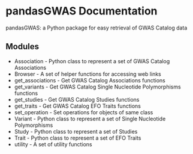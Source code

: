 # pandasGWAS Documentation

pandasGWAS: a Python package for easy retrieval of GWAS Catalog data

## Modules

* Association - Python class to represent a set of GWAS Catalog Associations
* Browser - A set of helper functions for accessing web links  
* get_associations - Get GWAS Catalog Associations functions
* get_variants - Get GWAS Catalog Single Nucleotide Polymorphisms functions
* get_studies - Get GWAS Catalog Studies functions
* get_traits - Get GWAS Catalog EFO Traits functions
* set_operation - Set operations for objects of same class
* Variant -  Python class to represent a set of Single Nucleotide Polymorphisms
* Study - Python class to represent a set of Studies
* Trait - Python class to represent a set of EFO Traits
* utility - A set of utility functions